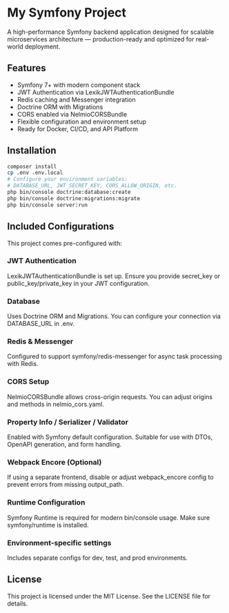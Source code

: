 
# My Symfony Project

A high-performance Symfony backend application designed for scalable microservices architecture — production-ready and optimized for real-world deployment.

## Features

- Symfony 7+ with modern component stack
- JWT Authentication via LexikJWTAuthenticationBundle
- Redis caching and Messenger integration
- Doctrine ORM with Migrations
- CORS enabled via NelmioCORSBundle
- Flexible configuration and environment setup
- Ready for Docker, CI/CD, and API Platform

## Installation

```bash
composer install
cp .env .env.local
# Configure your environment variables:
# DATABASE_URL, JWT_SECRET_KEY, CORS_ALLOW_ORIGIN, etc.
php bin/console doctrine:database:create
php bin/console doctrine:migrations:migrate
php bin/console server:run
```

## Included Configurations

This project comes pre-configured with:

### JWT Authentication
LexikJWTAuthenticationBundle is set up. Ensure you provide secret_key or public_key/private_key in your JWT configuration.

### Database
Uses Doctrine ORM and Migrations. You can configure your connection via DATABASE_URL in .env.

### Redis & Messenger
Configured to support symfony/redis-messenger for async task processing with Redis.

### CORS Setup
NelmioCORSBundle allows cross-origin requests. You can adjust origins and methods in nelmio_cors.yaml.

### Property Info / Serializer / Validator
Enabled with Symfony default configuration. Suitable for use with DTOs, OpenAPI generation, and form handling.

### Webpack Encore (Optional)
If using a separate frontend, disable or adjust webpack_encore config to prevent errors from missing output_path.

### Runtime Configuration
Symfony Runtime is required for modern bin/console usage. Make sure symfony/runtime is installed.

### Environment-specific settings
Includes separate configs for dev, test, and prod environments.

## License

This project is licensed under the MIT License. See the LICENSE file for details.

